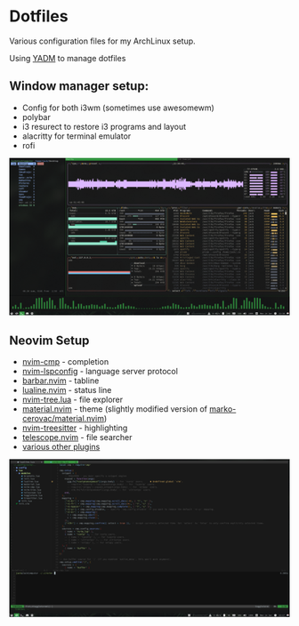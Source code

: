 # Dotfiles

Various configuration files for my ArchLinux setup.

Using [YADM](https://yadm.io/) to manage dotfiles

## Window manager setup:
- Config for both i3wm (sometimes use awesomewm)
- polybar
- i3 resurect to restore i3 programs and layout
- alacritty for terminal emulator
- rofi

![i3wm setup](https://github.com/member87/dotfiles/blob/main/.config/yadm/media/window_manger.png?raw=true)


## Neovim Setup
- [nvim-cmp](https://github.com/hrsh7th/nvim-cmp) - completion 
- [nvim-lspconfig](https://github.com/neovim/nvim-lspconfig) - language server protocol
- [barbar.nvim](https://github.com/romgrk/barbar.nvim) - tabline
- [lualine.nvim](https://github.com/nvim-lualine/lualine.nvim) - status line
- [nvim-tree.lua](https://github.com/kyazdani42/nvim-tree.lua) - file explorer
- [material.nvim](https://github.com/member87/material.nvim) - theme (slightly modified version of [marko-cerovac/material.nvim](https://github.com/marko-cerovac/material.nvim))
- [nvim-treesitter](https://github.com/nvim-treesitter/nvim-treesitter) - highlighting
- [telescope.nvim](https://github.com/nvim-telescope/telescope.nvim) - file searcher
- [various other plugins](https://github.com/member87/dotfiles/blob/main/.config/nvim/config/plugins.vim)

![neovim_setup](https://github.com/member87/dotfiles/blob/main/.config/yadm/media/neovim.png?raw=true)
